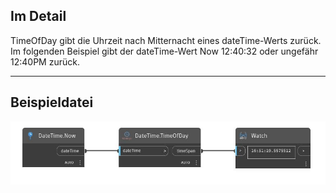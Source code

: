 ## Im Detail
TimeOfDay gibt die Uhrzeit nach Mitternacht eines dateTime-Werts zurück. Im folgenden Beispiel gibt der dateTime-Wert Now 12:40:32 oder ungefähr 12:40PM zurück.
___
## Beispieldatei

![TimeOfDay](./DSCore.DateTime.TimeOfDay_img.jpg)

